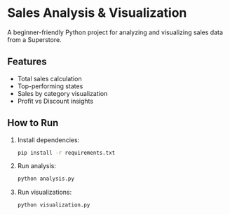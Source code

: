 
# Sales Analysis & Visualization    
       
A beginner-friendly Python project for analyzing and visualizing sales data from a Superstore.
       
## Features 
- Total sales calculation
- Top-performing states 
- Sales by category visualization
- Profit vs Discount insights

## How to Run

1. Install dependencies:
   ```bash
   pip install -r requirements.txt

2. Run analysis:

   ```bash
   python analysis.py
3. Run visualizations:

   ```bash
   python visualization.py


